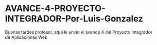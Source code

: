 # AVANCE-4-PROYECTO-INTEGRADOR-Por-Luis-Gonzalez
Buenas tardes profesor, aqui le envio el avance 4 del Proyecto Integrador de Aplicaciones Web
